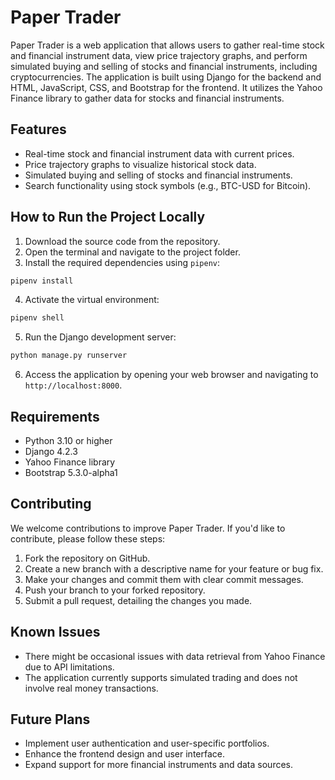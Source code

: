 # Paper Trader

Paper Trader is a web application that allows users to gather real-time stock and financial instrument data, view price trajectory graphs, and perform simulated buying and selling of stocks and financial instruments, including cryptocurrencies. The application is built using Django for the backend and HTML, JavaScript, CSS, and Bootstrap for the frontend. It utilizes the Yahoo Finance library to gather data for stocks and financial instruments.

## Features

- Real-time stock and financial instrument data with current prices.
- Price trajectory graphs to visualize historical stock data.
- Simulated buying and selling of stocks and financial instruments.
- Search functionality using stock symbols (e.g., BTC-USD for Bitcoin).

## How to Run the Project Locally

1. Download the source code from the repository.
2. Open the terminal and navigate to the project folder.
3. Install the required dependencies using `pipenv`:

```bash
pipenv install
```

4. Activate the virtual environment:

```bash
pipenv shell
```

5. Run the Django development server:

```bash
python manage.py runserver
```

6. Access the application by opening your web browser and navigating to `http://localhost:8000`.

## Requirements

- Python 3.10 or higher
- Django 4.2.3
- Yahoo Finance library
- Bootstrap 5.3.0-alpha1

## Contributing

We welcome contributions to improve Paper Trader. If you'd like to contribute, please follow these steps:

1. Fork the repository on GitHub.
2. Create a new branch with a descriptive name for your feature or bug fix.
3. Make your changes and commit them with clear commit messages.
4. Push your branch to your forked repository.
5. Submit a pull request, detailing the changes you made.

## Known Issues

- There might be occasional issues with data retrieval from Yahoo Finance due to API limitations.
- The application currently supports simulated trading and does not involve real money transactions.

## Future Plans

- Implement user authentication and user-specific portfolios.
- Enhance the frontend design and user interface.
- Expand support for more financial instruments and data sources.
